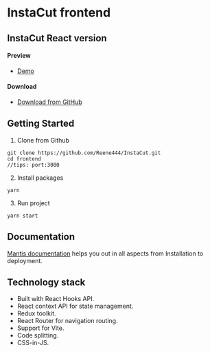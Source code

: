 # InstaCut frontend

[//]: # (### Name Derived From Insta)

[//]: # (| [Mantis Free]&#40;https://mantisdashboard.io/free&#41; | [Mantis Pro]&#40;https://mantisdashboard.io&#41;                                         |)

[//]: # (| ---------------------------------------------- | :------------------------------------------------------------------------------- |)

[//]: # (| **7** Demo pages                               | **85+** Demo pages                                                               |)

[//]: # (| -                                              | ✓ Multi-language                                                                 |)

[//]: # (| -                                              | ✓ Dark/Light Mode 🌓                                                             |)

[//]: # (| -                                              | ✓ TypeScript version                                                             |)

[//]: # (| -                                              | ✓ Design files &#40;Figma&#41;                                                           |)

[//]: # (| -                                              | ✓ Multiple color options                                                         |)

[//]: # (| -                                              | ✓ RTL                                                                            |)

[//]: # (| -                                              | ✓ JWT, Firebase, Auth0, AWS authentication                                       |)

[//]: # (| -                                              | ✓ [More components]&#40;https://mantisdashboard.io/components-overview/autocomplete&#41; |)

[//]: # (| ✓ MIT License                                  | ✓ [Pro License]&#40;https://mui.com/store/license/&#41;                                  |)

[//]: # ()

## InstaCut React version

#### Preview

- [Demo](https://github.com/Reene444/InstaCut)

#### Download

- [Download from GitHub](https://github.com/Reene444/InstaCut)

## Getting Started

1. Clone from Github

```
git clone https://github.com/Reene444/InstaCut.git
cd frontend
//tips: port:3000
```

2. Install packages

```
yarn
```

3. Run project

```
yarn start
```

## Documentation

[Mantis documentation](https://codedthemes.gitbook.io/mantis/) helps you out in all aspects from Installation to deployment.

## Technology stack

- Built with React Hooks API.
- React context API for state management.
- Redux toolkit.
- React Router for navigation routing.
- Support for Vite.
- Code splitting.
- CSS-in-JS.


